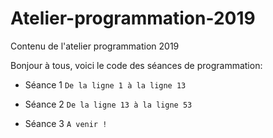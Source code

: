 # Atelier-programmation-2019
Contenu de l'atelier programmation 2019

Bonjour à tous, voici le code des séances de programmation:

- Séance 1 
`De la ligne 1 à la ligne 13`

- Séance 2 
`De la ligne 13 à la ligne 53`

- Séance 3 
`A venir !`
